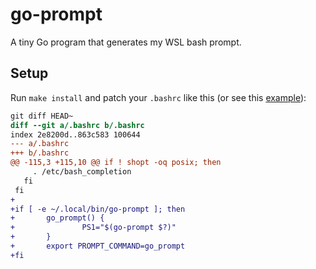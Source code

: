 # go-prompt

A tiny Go program that generates my WSL bash prompt.

## Setup

Run `make install` and patch your `.bashrc` like this (or see this [example](https://github.com/klingtnet/wsl-environment/commit/c0df02cd3a29e46bf1cbb8256377bb981d2624d4)):

```diff
git diff HEAD~
diff --git a/.bashrc b/.bashrc
index 2e8200d..863c583 100644
--- a/.bashrc
+++ b/.bashrc
@@ -115,3 +115,10 @@ if ! shopt -oq posix; then
     . /etc/bash_completion
   fi
 fi
+
+if [ -e ~/.local/bin/go-prompt ]; then
+       go_prompt() {
+               PS1="$(go-prompt $?)"
+       }
+       export PROMPT_COMMAND=go_prompt
+fi
```
